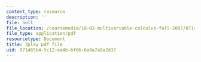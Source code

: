 ```yaml
---
content_type: resource
description: ''
file: null
file_location: /coursemedia/18-02-multivariable-calculus-fall-2007/871465b45c12ea4bbf666a9a7a8a2d37_o7UCBjGsRTE.pdf
file_type: application/pdf
resourcetype: Document
title: 3play pdf file
uid: 871465b4-5c12-ea4b-bf66-6a9a7a8a2d37
---
```

